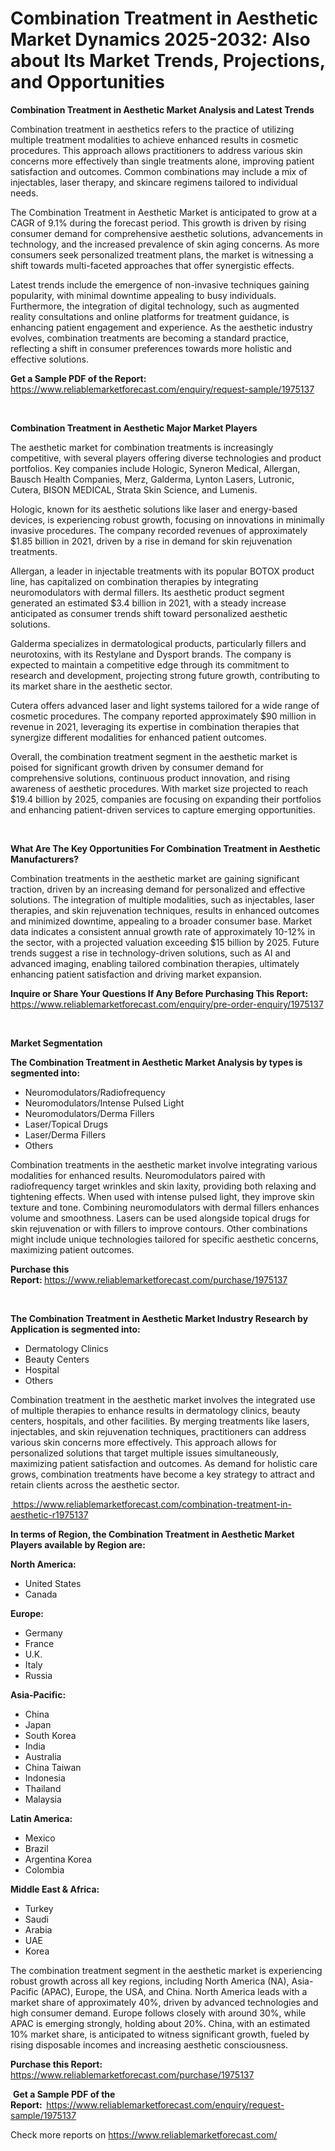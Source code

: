 <p><h1>Combination Treatment in Aesthetic Market Dynamics 2025-2032: Also about Its Market Trends, Projections, and Opportunities</h1></p><p><strong>Combination Treatment in Aesthetic Market Analysis and Latest Trends</strong></p>
<p><p>Combination treatment in aesthetics refers to the practice of utilizing multiple treatment modalities to achieve enhanced results in cosmetic procedures. This approach allows practitioners to address various skin concerns more effectively than single treatments alone, improving patient satisfaction and outcomes. Common combinations may include a mix of injectables, laser therapy, and skincare regimens tailored to individual needs.</p><p>The Combination Treatment in Aesthetic Market is anticipated to grow at a CAGR of 9.1% during the forecast period. This growth is driven by rising consumer demand for comprehensive aesthetic solutions, advancements in technology, and the increased prevalence of skin aging concerns. As more consumers seek personalized treatment plans, the market is witnessing a shift towards multi-faceted approaches that offer synergistic effects.</p><p>Latest trends include the emergence of non-invasive techniques gaining popularity, with minimal downtime appealing to busy individuals. Furthermore, the integration of digital technology, such as augmented reality consultations and online platforms for treatment guidance, is enhancing patient engagement and experience. As the aesthetic industry evolves, combination treatments are becoming a standard practice, reflecting a shift in consumer preferences towards more holistic and effective solutions.</p></p>
<p><strong>Get a Sample PDF of the Report:&nbsp;</strong> <a href="https://www.reliablemarketforecast.com/enquiry/request-sample/1975137?utm_campaign=1130&utm_medium=2&utm_source=Github&utm_content=ia&utm_term=15012025&utm_id=combination-treatment-in-aesthetic">https://www.reliablemarketforecast.com/enquiry/request-sample/1975137</a></p>
<p>&nbsp;</p>
<p><strong>Combination Treatment in Aesthetic Major Market Players</strong></p>
<p><p>The aesthetic market for combination treatments is increasingly competitive, with several players offering diverse technologies and product portfolios. Key companies include Hologic, Syneron Medical, Allergan, Bausch Health Companies, Merz, Galderma, Lynton Lasers, Lutronic, Cutera, BISON MEDICAL, Strata Skin Science, and Lumenis. </p><p>Hologic, known for its aesthetic solutions like laser and energy-based devices, is experiencing robust growth, focusing on innovations in minimally invasive procedures. The company recorded revenues of approximately $1.85 billion in 2021, driven by a rise in demand for skin rejuvenation treatments.</p><p>Allergan, a leader in injectable treatments with its popular BOTOX product line, has capitalized on combination therapies by integrating neuromodulators with dermal fillers. Its aesthetic product segment generated an estimated $3.4 billion in 2021, with a steady increase anticipated as consumer trends shift toward personalized aesthetic solutions.</p><p>Galderma specializes in dermatological products, particularly fillers and neurotoxins, with its Restylane and Dysport brands. The company is expected to maintain a competitive edge through its commitment to research and development, projecting strong future growth, contributing to its market share in the aesthetic sector.</p><p>Cutera offers advanced laser and light systems tailored for a wide range of cosmetic procedures. The company reported approximately $90 million in revenue in 2021, leveraging its expertise in combination therapies that synergize different modalities for enhanced patient outcomes.</p><p>Overall, the combination treatment segment in the aesthetic market is poised for significant growth driven by consumer demand for comprehensive solutions, continuous product innovation, and rising awareness of aesthetic procedures. With market size projected to reach $19.4 billion by 2025, companies are focusing on expanding their portfolios and enhancing patient-driven services to capture emerging opportunities.</p></p>
<p>&nbsp;</p>
<p><strong>What Are The Key Opportunities For Combination Treatment in Aesthetic Manufacturers?</strong></p>
<p><p>Combination treatments in the aesthetic market are gaining significant traction, driven by an increasing demand for personalized and effective solutions. The integration of multiple modalities, such as injectables, laser therapies, and skin rejuvenation techniques, results in enhanced outcomes and minimized downtime, appealing to a broader consumer base. Market data indicates a consistent annual growth rate of approximately 10-12% in the sector, with a projected valuation exceeding $15 billion by 2025. Future trends suggest a rise in technology-driven solutions, such as AI and advanced imaging, enabling tailored combination therapies, ultimately enhancing patient satisfaction and driving market expansion.</p></p>
<p><strong>Inquire or Share Your Questions If Any Before Purchasing This Report:</strong> <a href="https://www.reliablemarketforecast.com/enquiry/pre-order-enquiry/1975137?utm_campaign=1130&utm_medium=2&utm_source=Github&utm_content=ia&utm_term=15012025&utm_id=combination-treatment-in-aesthetic">https://www.reliablemarketforecast.com/enquiry/pre-order-enquiry/1975137</a></p>
<p>&nbsp;</p>
<p><strong>Market Segmentation</strong></p>
<p><strong>The Combination Treatment in Aesthetic Market Analysis by types is segmented into:</strong></p>
<p><ul><li>Neuromodulators/Radiofrequency</li><li>Neuromodulators/Intense Pulsed Light</li><li>Neuromodulators/Derma Fillers</li><li>Laser/Topical Drugs</li><li>Laser/Derma Fillers</li><li>Others</li></ul></p>
<p><p>Combination treatments in the aesthetic market involve integrating various modalities for enhanced results. Neuromodulators paired with radiofrequency target wrinkles and skin laxity, providing both relaxing and tightening effects. When used with intense pulsed light, they improve skin texture and tone. Combining neuromodulators with dermal fillers enhances volume and smoothness. Lasers can be used alongside topical drugs for skin rejuvenation or with fillers to improve contours. Other combinations might include unique technologies tailored for specific aesthetic concerns, maximizing patient outcomes.</p></p>
<p><strong>Purchase this Report:&nbsp;</strong><a href="https://www.reliablemarketforecast.com/purchase/1975137?utm_campaign=1130&utm_medium=2&utm_source=Github&utm_content=ia&utm_term=15012025&utm_id=combination-treatment-in-aesthetic">https://www.reliablemarketforecast.com/purchase/1975137</a></p>
<p>&nbsp;</p>
<p><strong>The Combination Treatment in Aesthetic Market Industry Research by Application is segmented into:</strong></p>
<p><ul><li>Dermatology Clinics</li><li>Beauty Centers</li><li>Hospital</li><li>Others</li></ul></p>
<p><p>Combination treatment in the aesthetic market involves the integrated use of multiple therapies to enhance results in dermatology clinics, beauty centers, hospitals, and other facilities. By merging treatments like lasers, injectables, and skin rejuvenation techniques, practitioners can address various skin concerns more effectively. This approach allows for personalized solutions that target multiple issues simultaneously, maximizing patient satisfaction and outcomes. As demand for holistic care grows, combination treatments have become a key strategy to attract and retain clients across the aesthetic sector.</p></p>
<p><a href="https://www.reliablemarketforecast.com/combination-treatment-in-aesthetic-r1975137?utm_campaign=1130&utm_medium=2&utm_source=Github&utm_content=ia&utm_term=15012025&utm_id=combination-treatment-in-aesthetic">&nbsp;https://www.reliablemarketforecast.com/combination-treatment-in-aesthetic-r1975137</a></p>
<p><strong>In terms of Region, the Combination Treatment in Aesthetic Market Players available by Region are:</strong></p>
<p>
    <p> <strong> North America: </strong>
        <ul>
            <li>United States</li>
            <li>Canada</li>
        </ul>
        </p> 
    <p> <strong> Europe: </strong>
        <ul>
            <li>Germany</li>
            <li>France</li>
            <li>U.K.</li>
            <li>Italy</li>
            <li>Russia</li>
        </ul>
        </p> 
    <p> <strong> Asia-Pacific: </strong>
        <ul>
            <li>China</li>
            <li>Japan</li>
            <li>South Korea</li>
            <li>India</li>
            <li>Australia</li>
            <li>China Taiwan</li>
            <li>Indonesia</li>
            <li>Thailand</li>
            <li>Malaysia</li>
        </ul>
        </p> 
    <p> <strong> Latin America: </strong>
        <ul>
            <li>Mexico</li>
            <li>Brazil</li>
            <li>Argentina Korea</li>
            <li>Colombia</li>
        </ul>
        </p> 
    <p> <strong> Middle East & Africa: </strong>
        <ul>
            <li>Turkey</li>
            <li>Saudi</li>
            <li>Arabia</li>
            <li>UAE</li>
            <li>Korea</li>
        </ul>
    </p>
    </p>
<p><p>The combination treatment segment in the aesthetic market is experiencing robust growth across all key regions, including North America (NA), Asia-Pacific (APAC), Europe, the USA, and China. North America leads with a market share of approximately 40%, driven by advanced technologies and high consumer demand. Europe follows closely with around 30%, while APAC is emerging strongly, holding about 20%. China, with an estimated 10% market share, is anticipated to witness significant growth, fueled by rising disposable incomes and increasing aesthetic consciousness.</p></p>
<p><strong>Purchase this Report: </strong><a href="https://www.reliablemarketforecast.com/purchase/1975137?utm_campaign=1130&utm_medium=2&utm_source=Github&utm_content=ia&utm_term=15012025&utm_id=combination-treatment-in-aesthetic">https://www.reliablemarketforecast.com/purchase/1975137</a></p>
<p>&nbsp;<strong>Get a Sample PDF of the Report:&nbsp;&nbsp;</strong><a href="https://www.reliablemarketforecast.com/enquiry/request-sample/1975137?utm_campaign=1130&utm_medium=2&utm_source=Github&utm_content=ia&utm_term=15012025&utm_id=combination-treatment-in-aesthetic">https://www.reliablemarketforecast.com/enquiry/request-sample/1975137</a></p>
<p><strong></strong></p>
<p>Check more reports on <a href="https://www.reliablemarketforecast.com/?utm_campaign=1130&utm_medium=2&utm_source=Github&utm_content=ia&utm_term=15012025&utm_id=combination-treatment-in-aesthetic">https://www.reliablemarketforecast.com/</a></p>